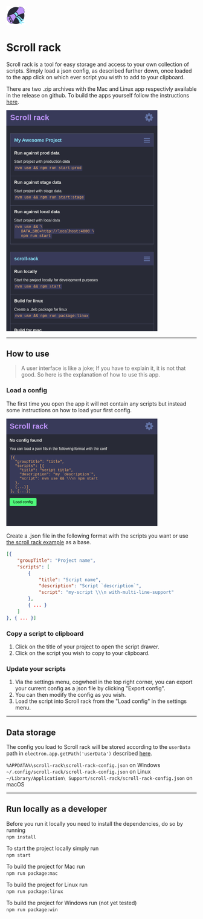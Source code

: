 
<img width="50" height="50" src="./docs/icon.png">

# Scroll rack

Scroll rack is a tool for easy storage and access to your own collection of scripts.
Simply load a json config, as described further down, once loaded to the app click on which ever script you wisth to add to your clipboard.

There are two .zip archives with the Mac and Linux app respectivly available in the release on github. To build the apps yourself follow the instructions [here](#Run-locally-as-a-developer).

<img width="400" src="./docs/scroll-rack-example.png">

---

## How to use
> A user interface is like a joke; If you have to explain it, it is not that good.
So here is the explanation of how to use this app.

### Load a config
The first time you open the app it will not contain any scripts but instead some instructions on how to load your first config.   
    
<img width="400" src="./docs/scroll-rack-empty.png">

Create a .json file in the following format with the scripts you want or use [the scroll rack example](./docs/scroll-rack-config.json) as a base.

```json
[{
    "groupTitle": "Project name",
    "scripts": [
        {
            "title": "Script name",
            "description": "Script `description`",
            "script": "my-script \\\n with-multi-line-support"
        },
        { ... }
    ]
}, { ... }]

```

### Copy a script to clipboard
1. Click on the title of your project to open the script drawer.
2. Click on the script you wish to copy to your clipboard.

### Update your scripts
1. Via the settings menu, cogwheel in the top right corner, you can export your current config as a json file by clicking "Export config".
2. You can then modify the config as you wish.
3. Load the script into Scroll rack from the "Load config" in the settings menu.

---

## Data storage
The config you load to Scroll rack will be stored according to the `userData` path in `electron.app.getPath('userData')` described [here](https://www.electronjs.org/docs/api/app#appgetpathname).    
    
`%APPDATA%\scroll-rack\scroll-rack-config.json` on Windows    
`~/.config/scroll-rack/scroll-rack-config.json` on Linux    
`~/Library/Application\ Support/scroll-rack/scroll-rack-config.json` on macOS    

---

## Run locally as a developer
Before you run it locally you need to install the dependencies, do so by running   
`npm install`    
    
To start the project locally simply run   
`npm start`
    
To build the project for Mac run    
`npm run package:mac`   
    
To build the project for Linux run    
`npm run package:linux`   
    
To build the project for Windows run (not yet tested)    
`npm run package:win`   
    